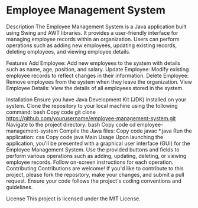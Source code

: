 
# Employee Management System
Description
The Employee Management System is a Java application built using Swing and AWT libraries. It provides a user-friendly interface for managing employee records within an organization. Users can perform operations such as adding new employees, updating existing records, deleting employees, and viewing employee details.

Features
Add Employee: Add new employees to the system with details such as name, age, position, and salary.
Update Employee: Modify existing employee records to reflect changes in their information.
Delete Employee: Remove employees from the system when they leave the organization.
View Employee Details: View the details of all employees stored in the system.

Installation
Ensure you have Java Development Kit (JDK) installed on your system.
Clone the repository to your local machine using the following command:
bash
Copy code
git clone https://github.com/yourusername/employee-management-system.git
Navigate to the project directory:
bash
Copy code
cd employee-management-system
Compile the Java files:
Copy code
javac *.java
Run the application:
css
Copy code
java Main
Usage
Upon launching the application, you'll be presented with a graphical user interface (GUI) for the Employee Management System.
Use the provided buttons and fields to perform various operations such as adding, updating, deleting, or viewing employee records.
Follow on-screen instructions for each operation.
Contributing
Contributions are welcome! If you'd like to contribute to this project, please fork the repository, make your changes, and submit a pull request. Ensure your code follows the project's coding conventions and guidelines.

License
This project is licensed under the MIT License.

